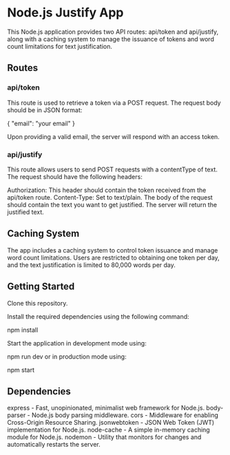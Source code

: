 # Node.js Justify App

This Node.js application provides two API routes: api/token and api/justify, along with a caching system to manage the issuance of tokens and word count limitations for text justification.

## Routes

### api/token

This route is used to retrieve a token via a POST request. The request body should be in JSON format:

{
  "email": "your email"
}

Upon providing a valid email, the server will respond with an access token.

### api/justify

This route allows users to send POST requests with a contentType of text. The request should have the following headers:

Authorization: This header should contain the token received from the api/token route.
Content-Type: Set to text/plain.
The body of the request should contain the text you want to get justified. The server will return the justified text.

## Caching System

The app includes a caching system to control token issuance and manage word count limitations. Users are restricted to obtaining one token per day, and the text justification is limited to 80,000 words per day.

## Getting Started

Clone this repository.

Install the required dependencies using the following command:

npm install

Start the application in development mode using:

npm run dev
or in production mode using:

npm start

## Dependencies

express - Fast, unopinionated, minimalist web framework for Node.js.
body-parser - Node.js body parsing middleware.
cors - Middleware for enabling Cross-Origin Resource Sharing.
jsonwebtoken - JSON Web Token (JWT) implementation for Node.js.
node-cache - A simple in-memory caching module for Node.js.
nodemon - Utility that monitors for changes and automatically restarts the server.
